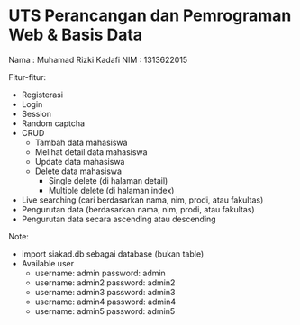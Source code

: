# UTS Perancangan dan Pemrograman Web & Basis Data
Nama    : Muhamad Rizki Kadafi
NIM     : 1313622015

Fitur-fitur:

- Registerasi
- Login
- Session
- Random captcha
- CRUD
  - Tambah data mahasiswa
  - Melihat detail data mahasiswa
  - Update data mahasiswa
  - Delete data mahasiswa
    - Single delete (di halaman detail)
    - Multiple delete (di halaman index)
- Live searching (cari berdasarkan nama, nim, prodi, atau fakultas)
- Pengurutan data (berdasarkan nama, nim, prodi, atau fakultas)
- Pengurutan data secara ascending atau descending

Note:

- import siakad.db sebagai database (bukan table)
- Available user
  - username: admin
    password: admin
  - username: admin2
    password: admin2
  - username: admin3
    password: admin3
  - username: admin4
    password: admin4
  - username: admin5
    password: admin5
